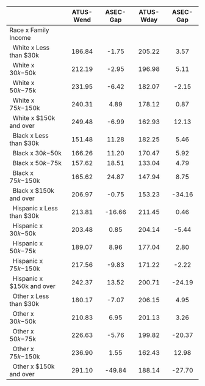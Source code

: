 
|                      |    ATUS-Wend |     ASEC-Gap |    ATUS-Wday |     ASEC-Gap |
| -------------------- | :----------: | :----------: | :----------: | :----------: |
| Race x Family Income |              |              |              |              |
| &nbsp;&nbsp;White x Less than $30k |       186.84 |        -1.75 |       205.22 |         3.57 |
| &nbsp;&nbsp;White x $30k-$50k |       212.19 |        -2.95 |       196.98 |         5.11 |
| &nbsp;&nbsp;White x $50k-$75k |       231.95 |        -6.42 |       182.07 |        -2.15 |
| &nbsp;&nbsp;White x $75k-$150k |       240.31 |         4.89 |       178.12 |         0.87 |
| &nbsp;&nbsp;White x $150k and over |       249.48 |        -6.99 |       162.93 |        12.13 |
| &nbsp;&nbsp;Black x Less than $30k |       151.48 |        11.28 |       182.25 |         5.46 |
| &nbsp;&nbsp;Black x $30k-$50k |       166.26 |        11.20 |       170.47 |         5.92 |
| &nbsp;&nbsp;Black x $50k-$75k |       157.62 |        18.51 |       133.04 |         4.79 |
| &nbsp;&nbsp;Black x $75k-$150k |       165.62 |        24.87 |       147.94 |         8.75 |
| &nbsp;&nbsp;Black x $150k and over |       206.97 |        -0.75 |       153.23 |       -34.16 |
| &nbsp;&nbsp;Hispanic x Less than $30k |       213.81 |       -16.66 |       211.45 |         0.46 |
| &nbsp;&nbsp;Hispanic x $30k-$50k |       203.48 |         0.85 |       204.14 |        -5.44 |
| &nbsp;&nbsp;Hispanic x $50k-$75k |       189.07 |         8.96 |       177.04 |         2.80 |
| &nbsp;&nbsp;Hispanic x $75k-$150k |       217.56 |        -9.83 |       171.22 |        -2.22 |
| &nbsp;&nbsp;Hispanic x $150k and over |       242.37 |        13.52 |       200.71 |       -24.19 |
| &nbsp;&nbsp;Other x Less than $30k |       180.17 |        -7.07 |       206.15 |         4.95 |
| &nbsp;&nbsp;Other x $30k-$50k |       210.83 |         6.95 |       201.13 |         3.26 |
| &nbsp;&nbsp;Other x $50k-$75k |       226.63 |        -5.76 |       199.82 |       -20.37 |
| &nbsp;&nbsp;Other x $75k-$150k |       236.90 |         1.55 |       162.43 |        12.98 |
| &nbsp;&nbsp;Other x $150k and over |       291.10 |       -49.84 |       188.14 |       -27.70 |

